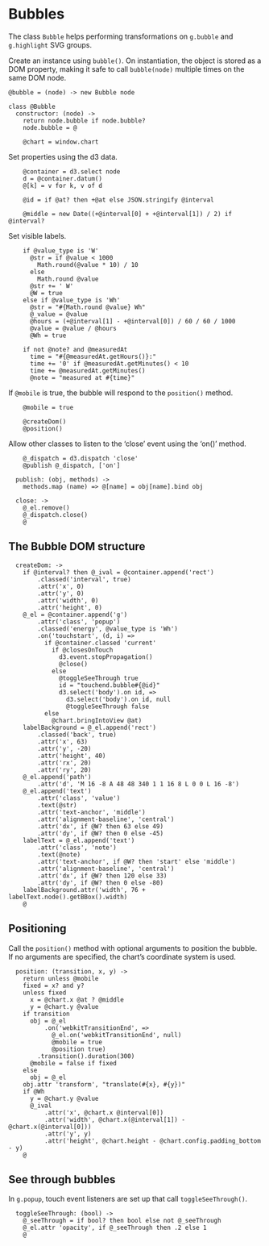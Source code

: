 # Bubbles

The class `Bubble` helps performing transformations on `g.bubble` and
`g.highlight` SVG groups.

Create an instance using `bubble()`. On instantiation, the object is stored as
a DOM property, making it safe to call `bubble(node)` multiple times on the same
DOM node.

    @bubble = (node) -> new Bubble node

    class @Bubble
      constructor: (node) ->
        return node.bubble if node.bubble?
        node.bubble = @

        @chart = window.chart

Set properties using the d3 data.

        @container = d3.select node
        d = @container.datum()
        @[k] = v for k, v of d

        @id = if @at? then +@at else JSON.stringify @interval

        @middle = new Date((+@interval[0] + +@interval[1]) / 2) if @interval?

Set visible labels.

        if @value_type is 'W'
          @str = if @value < 1000
            Math.round(@value * 10) / 10
          else
            Math.round @value
          @str += ' W'
          @W = true
        else if @value_type is 'Wh'
          @str = "#{Math.round @value} Wh"
          @_value = @value
          @hours = (+@interval[1] - +@interval[0]) / 60 / 60 / 1000
          @value = @value / @hours
          @Wh = true

        if not @note? and @measuredAt
          time = "#{@measuredAt.getHours()}:"
          time += '0' if @measuredAt.getMinutes() < 10
          time += @measuredAt.getMinutes()
          @note = "measured at #{time}"

If `@mobile` is true, the bubble will respond to the `position()` method.

        @mobile = true

        @createDom()
        @position()

Allow other classes to listen to the ‘close’ event using the ‘on()’ method.

        @_dispatch = d3.dispatch 'close'
        @publish @_dispatch, ['on']

      publish: (obj, methods) ->
        methods.map (name) => @[name] = obj[name].bind obj

      close: ->
        @_el.remove()
        @_dispatch.close()
        @

## The Bubble DOM structure

      createDom: ->
        if @interval? then @_ival = @container.append('rect')
            .classed('interval', true)
            .attr('x', 0)
            .attr('y', 0)
            .attr('width', 0)
            .attr('height', 0)
        @_el = @container.append('g')
            .attr('class', 'popup')
            .classed('energy', @value_type is 'Wh')
            .on('touchstart', (d, i) =>
              if @container.classed 'current'
                if @closesOnTouch
                  d3.event.stopPropagation()
                  @close()
                else
                  @toggleSeeThrough true
                  id = "touchend.bubble#{@id}"
                  d3.select('body').on id, =>
                    d3.select('body').on id, null
                    @toggleSeeThrough false
              else
                @chart.bringIntoView @at)
        labelBackground = @_el.append('rect')
            .classed('back', true)
            .attr('x', 63)
            .attr('y', -20)
            .attr('height', 40)
            .attr('rx', 20)
            .attr('ry', 20)
        @_el.append('path')
            .attr('d', 'M 16 -8 A 48 48 340 1 1 16 8 L 0 0 L 16 -8')
        @_el.append('text')
            .attr('class', 'value')
            .text(@str)
            .attr('text-anchor', 'middle')
            .attr('alignment-baseline', 'central')
            .attr('dx', if @W? then 63 else 49)
            .attr('dy', if @W? then 0 else -45)
        labelText = @_el.append('text')
            .attr('class', 'note')
            .text(@note)
            .attr('text-anchor', if @W? then 'start' else 'middle')
            .attr('alignment-baseline', 'central')
            .attr('dx', if @W? then 120 else 33)
            .attr('dy', if @W? then 0 else -80)
        labelBackground.attr('width', 76 + labelText.node().getBBox().width)
        @

## Positioning

Call the `position()` method with optional arguments to position the bubble.
If no arguments are specified, the chart’s coordinate system is used.

      position: (transition, x, y) ->
        return unless @mobile
        fixed = x? and y?
        unless fixed
          x = @chart.x @at ? @middle
          y = @chart.y @value
        if transition
          obj = @_el
              .on('webkitTransitionEnd', =>
                @_el.on('webkitTransitionEnd', null)
                @mobile = true
                @position true)
            .transition().duration(300)
          @mobile = false if fixed
        else
          obj = @_el
        obj.attr 'transform', "translate(#{x}, #{y})"
        if @Wh
          y = @chart.y @value
          @_ival
              .attr('x', @chart.x @interval[0])
              .attr('width', @chart.x(@interval[1]) - @chart.x(@interval[0]))
              .attr('y', y)
              .attr('height', @chart.height - @chart.config.padding_bottom - y)
        @

## See through bubbles

In `g.popup`, touch event listeners are set up that call `toggleSeeThrough()`.

      toggleSeeThrough: (bool) ->
        @_seeThrough = if bool? then bool else not @_seeThrough
        @_el.attr 'opacity', if @_seeThrough then .2 else 1
        @

